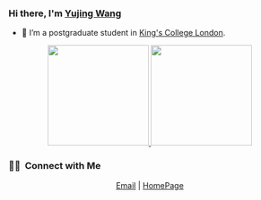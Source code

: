 ### Hi there, I'm [Yujing Wang](https://github.com/JimWang97)

- 👋  I’m a postgraduate student in [King's College London](https://www.kcl.ac.uk/).

<p align="center">
<a href="https://github.com/JimWang97">
  <img height="180em" src="https://github-readme-stats-eight-theta.vercel.app/api?username=JimWang97&show_icons=true&theme=vue&include_all_commits=true&count_private=true"/>
  <img height="180em" src="https://github-readme-stats-eight-theta.vercel.app/api/top-langs/?username=JimWang97&layout=compact&langs_count=8&theme=vue&count_private=true"/>
</a>
</p>

### 🤝🏻 &nbsp;Connect with Me

<p align="center">
  <a href="mailto:striver13_wang@163.com">Email</a> | 
  <a href="https://https://jimwang97.github.io/">HomePage</a>
</p>
